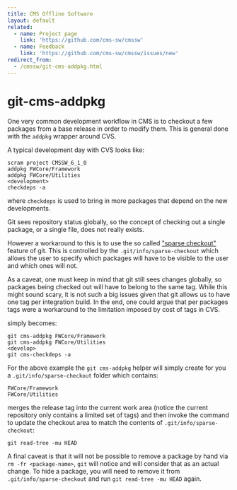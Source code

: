 ```yaml
---
title: CMS Offline Software
layout: default
related:
  - name: Project page
    link: 'https://github.com/cms-sw/cmssw'
  - name: Feedback
    link: 'https://github.com/cms-sw/cmssw/issues/new'
redirect_from:
  - /cmssw/git-cms-addpkg.html
---
```


# git-cms-addpkg

One very common development workflow in CMS is to checkout a few packages from a base release in order to modify them. This is general done with the `addpkg` wrapper around CVS.

A typical development day with CVS looks like:

```text
scram project CMSSW_6_1_0
addpkg FWCore/Framework
addpkg FWCore/Utilities
<development>
checkdeps -a
```

where `checkdeps` is used to bring in more packages that depend on the new developments.

Git sees repository status globally, so the concept of checking out a single package, or a single file, does not really exists.

However a workaround to this is to use the so called ["sparse checkout"](https://www.kernel.org/pub/software/scm/git/docs/git-read-tree.html#_sparse_checkout) feature of git. This is controlled by the `.git/info/sparse-checkout` which allows the user to specify which packages will have to be visible to the user and which ones will not.

As a caveat, one must keep in mind that git still sees changes globally, so packages being checked out will have to belong to the same tag. While this might sound scary, it is not such a big issues given that git allows us to have one tag per integration build. In the end, one could argue that per packages tags were a workaround to the limitation imposed by cost of tags in CVS.

simply becomes:

```text
git cms-addpkg FWCore/Framework
git cms-addpkg FWCore/Utilities
<develop>
git cms-checkdeps -a
```

For the above example the `git cms-addpkg` helper will simply create for you a `.git/info/sparse-checkout` folder which contains:

```text
FWCore/Framework
FWCore/Utilities     
```

merges the release tag into the current work area \(notice the current repository only contains a limited set of tags\) and then invoke the command to update the checkout area to match the contents of `.git/info/sparse-checkout`:

```text
git read-tree -mu HEAD
```

A final caveat is that it will not be possible to remove a package by hand via `rm -fr <package-name>`, `git` will notice and will consider that as an actual change. To hide a package, you will need to remove it from `.git/info/sparse-checkout` and run `git read-tree -mu HEAD` again.

